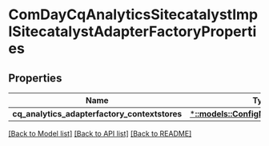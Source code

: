 # ComDayCqAnalyticsSitecatalystImplSitecatalystAdapterFactoryProperties

## Properties
Name | Type | Description | Notes
------------ | ------------- | ------------- | -------------
**cq_analytics_adapterfactory_contextstores** | [***::models::ConfigNodePropertyArray**](configNodePropertyArray.md) |  | [optional] 

[[Back to Model list]](../README.md#documentation-for-models) [[Back to API list]](../README.md#documentation-for-api-endpoints) [[Back to README]](../README.md)


